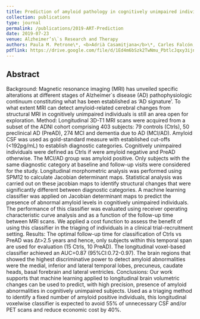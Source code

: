 ```yaml
---
title: Prediction of amyloid pathology in cognitively unimpaired individuals using voxelwise analysis of longitudinal structural brain MRI 
collection: publications
type: journal
permalink: /publications/2019-ART-Prediction
date: 2019-07-23
venue: Alzheimer’s\`s Research and Therapy
authors: Paula M. Petrone\*, <b>Adrià Casamitjana</b>\*, Carles Falcón, Miquel Artigues, Grégory Operto, Raffaele Cacciaglia, José Luis Molinuevo, Verónica Vilaplana, Juan Domingo Gispert for the Alzheimer\`s Disease Neuroimaging Initiative
pdflink: https://drive.google.com/file/d/1Ed4m6bSzk2TwNmu_PbtlcJqxy3ijn5Us/view
---
```


## Abstract
Background: Magnetic resonance imaging (MRI) has unveiled specific alterations at different stages of Alzheimer\`s disease (AD) pathophysiologic continuum constituting what has been established as ‘AD signature’. To what extent MRI can detect amyloid-related cerebral changes from structural MRI in cognitively unimpaired individuals is still an area open for exploration.
Method: Longitudinal 3D-T1 MRI scans were acquired from a subset of the ADNI cohort comprising 403 subjects: 79 controls (Ctrls), 50 preclinical AD (PreAD), 274 MCI and dementia due to AD (MCI/AD). Amyloid CSF was used as gold-standard measure with established cut-offs (<192pg/mL) to establish diagnostic categories. Cognitively unimpaired individuals were defined as Ctrls if were amyloid negative and PreAD otherwise. The MCI/AD group was amyloid positive. Only subjects with the same diagnostic category at baseline and follow-up visits were considered for the study. Longitudinal morphometric analysis was performed using SPM12 to calculate Jacobian determinant maps. Statistical analysis was carried out on these jacobian maps to identify structural changes that were significantly different between diagnostic categories. A machine learning classifier was applied on Jacobian determinant maps to predict the presence of abnormal amyloid levels in cognitively unimpaired individuals. The performance of this classifier was evaluated using receiver operating characteristic curve analysis and as a function of the follow-up time between MRI scans. We applied a cost function to assess the benefit of using this classifier in the triaging of individuals in a clinical trial-recruitment setting.
Results: The optimal follow-up time for classification of Ctrls vs PreAD was Δt>2.5 years and hence, only subjects within this temporal span are used for evaluation (15 Ctrls, 10 PreAD). The longitudinal voxel-based classifier achieved an AUC=0.87 (95%CI:0.72-0.97). The brain regions that showed the highest discriminative power to detect amyloid abnormalities were the medial, inferior and lateral temporal lobes, precuneus, caudate heads, basal forebrain and lateral ventricles.
Conclusions: Our work supports that machine learning applied to longitudinal brain volumetric changes can be used to predict, with high precision, presence of amyloid abnormalities in cognitively unimpaired subjects. Used as a triaging method to identify a fixed number of amyloid positive individuals, this longitudinal voxelwise classifier is expected to avoid 55% of unnecessary CSF and/or PET scans and reduce economic cost by 40%. 